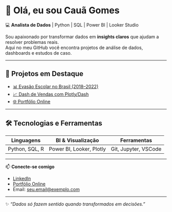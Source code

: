 # 👋 Olá, eu sou Cauã Gomes  

💻 **Analista de Dados** | Python | SQL | Power BI | Looker Studio  

Sou apaixonado por transformar dados em **insights claros** que ajudam a resolver problemas reais.  
Aqui no meu GitHub você encontra projetos de análise de dados, dashboards e estudos de caso.  

---

## 🚀 Projetos em Destaque
- [📊 Evasão Escolar no Brasil (2018–2022)](https://github.com/Caua-Gomes-2/school-dropout-analysis)  
- [📈 Dash de Vendas com Plotly/Dash](https://github.com/Caua-Gomes-2/sales-dashboard)  
- [🌐 Portfólio Online](https://portifoliocauagomes.netlify.app)  

---

## 🛠️ Tecnologias e Ferramentas
| Linguagens        | BI & Visualização  | Ferramentas |
|------------------|--------------------|-------------|
| Python, SQL, R   | Power BI, Looker, Plotly | Git, Jupyter, VSCode |

---

📫 **Conecte-se comigo**  
- [LinkedIn](https://www.linkedin.com/in/caua-gomes/)  
- [Portfólio Online](https://portifoliocauagomes.netlify.app)  
- Email: seu.email@exemplo.com  

---

✨ _“Dados só fazem sentido quando transformados em decisões.”_
